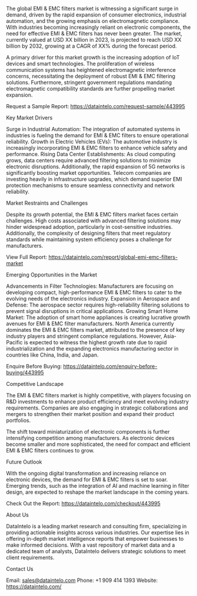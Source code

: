 The global EMI & EMC filters market is witnessing a significant surge in demand, driven by the rapid expansion of consumer electronics, industrial automation, and the growing emphasis on electromagnetic compliance. With industries becoming increasingly reliant on electronic components, the need for effective EMI & EMC filters has never been greater. The market, currently valued at USD XX billion in 2023, is projected to reach USD XX billion by 2032, growing at a CAGR of XX% during the forecast period.

A primary driver for this market growth is the increasing adoption of IoT devices and smart technologies. The proliferation of wireless communication systems has heightened electromagnetic interference concerns, necessitating the deployment of robust EMI & EMC filtering solutions. Furthermore, stringent government regulations mandating electromagnetic compatibility standards are further propelling market expansion.

Request a Sample Report: https://dataintelo.com/request-sample/443995

Key Market Drivers

Surge in Industrial Automation: The integration of automated systems in industries is fueling the demand for EMI & EMC filters to ensure operational reliability.
Growth in Electric Vehicles (EVs): The automotive industry is increasingly incorporating EMI & EMC filters to enhance vehicle safety and performance.
Rising Data Center Establishments: As cloud computing grows, data centers require advanced filtering solutions to minimize electronic disruptions.
Additionally, the rapid expansion of 5G networks is significantly boosting market opportunities. Telecom companies are investing heavily in infrastructure upgrades, which demand superior EMI protection mechanisms to ensure seamless connectivity and network reliability.

Market Restraints and Challenges

Despite its growth potential, the EMI & EMC filters market faces certain challenges. High costs associated with advanced filtering solutions may hinder widespread adoption, particularly in cost-sensitive industries. Additionally, the complexity of designing filters that meet regulatory standards while maintaining system efficiency poses a challenge for manufacturers.

View Full Report: https://dataintelo.com/report/global-emi-emc-filters-market

Emerging Opportunities in the Market

Advancements in Filter Technologies: Manufacturers are focusing on developing compact, high-performance EMI & EMC filters to cater to the evolving needs of the electronics industry.
Expansion in Aerospace and Defense: The aerospace sector requires high-reliability filtering solutions to prevent signal disruptions in critical applications.
Growing Smart Home Market: The adoption of smart home appliances is creating lucrative growth avenues for EMI & EMC filter manufacturers.
North America currently dominates the EMI & EMC filters market, attributed to the presence of key industry players and stringent compliance regulations. However, Asia-Pacific is expected to witness the highest growth rate due to rapid industrialization and the expanding electronics manufacturing sector in countries like China, India, and Japan.

Enquire Before Buying: https://dataintelo.com/enquiry-before-buying/443995

Competitive Landscape

The EMI & EMC filters market is highly competitive, with players focusing on R&D investments to enhance product efficiency and meet evolving industry requirements. Companies are also engaging in strategic collaborations and mergers to strengthen their market position and expand their product portfolios.

The shift toward miniaturization of electronic components is further intensifying competition among manufacturers. As electronic devices become smaller and more sophisticated, the need for compact and efficient EMI & EMC filters continues to grow.

Future Outlook

With the ongoing digital transformation and increasing reliance on electronic devices, the demand for EMI & EMC filters is set to soar. Emerging trends, such as the integration of AI and machine learning in filter design, are expected to reshape the market landscape in the coming years.

Check Out the Report: https://dataintelo.com/checkout/443995

About Us

DataIntelo is a leading market research and consulting firm, specializing in providing actionable insights across various industries. Our expertise lies in offering in-depth market intelligence reports that empower businesses to make informed decisions. With a vast repository of market data and a dedicated team of analysts, DataIntelo delivers strategic solutions to meet client requirements.

Contact Us

Email: sales@dataintelo.com
Phone: +1 909 414 1393
Website: https://dataintelo.com/

